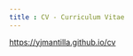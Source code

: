 ```yaml
---
title : CV - Curriculum Vitae
---
```


<html><body><script type='text/javascript'>window.location.href='https://yjmantilla.github.io/cv';</script><a href='https://yjmantilla.github.io/cv'>https://yjmantilla.github.io/cv</a></body></html>